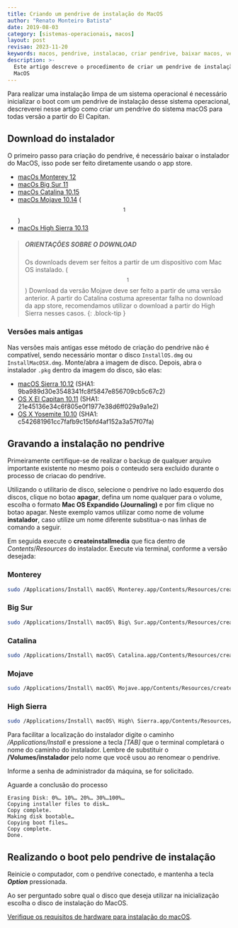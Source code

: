 ```yaml
---
title: Criando um pendrive de instalação do MacOS
author: "Renato Monteiro Batista"
date: 2019-08-03
category: [sistemas-operacionais, macos]
layout: post
revisao: 2023-11-20
keywords: macos, pendrive, instalacao, criar pendrive, baixar macos, versoes macos
description: >-
  Este artigo descreve o procedimento de criar um pendrive de instalação do
  MacOS
---
```


Para realizar uma instalação limpa de um sistema operacional é necessário inicializar o boot com um pendrive de instalação desse sistema operacional, descreverei nesse artigo como criar um pendrive do sistema macOS para todas versão a partir do El Capitan.

## Download do instalador

O primeiro passo para criação do pendrive, é necessário baixar o instalador do MacOS, isso pode ser feito diretamente usando o app store.

* [macOs Monterey 12](macappstores://apps.apple.com/app/macos-monterey/id1576738294?mt=12)
* [macOs Big Sur 11](macappstores://apps.apple.com/br/app/macos-big-sur/id1526878132?mt=12)
* [macOs Catalina 10.15](macappstores://apps.apple.com/br/app/macos-catalina/id1466841314?mt=12)
* [macOs Mojave 10.14](macappstores://apps.apple.com/br/app/macos-mojave/id1398502828?mt=12) ($$^1$$)
* [macOs High Sierra 10.13](macappstores://apps.apple.com/br/app/macos-high-sierra/id1246284741?mt=12)

> ##### ORIENTAÇÕES SOBRE O DOWNLOAD
>
> Os downloads devem ser feitos a partir de um dispositivo com Mac OS instalado.
($$^1$$) Download da versão Mojave deve ser feito a partir de uma versão anterior. A partir do Catalina costuma apresentar falha no download da app store, recomendamos utilizar o download a partir do High Sierra nesses casos.
{: .block-tip }

### Versões mais antigas

Nas versões mais antigas esse método de criação do pendrive não é compatível, sendo necessário montar o disco `InstallOS.dmg` ou `InstallMacOSX.dmg`. Monte/abra a imagem de disco. Depois, abra o instalador `.pkg` dentro da imagem do disco, são elas:

* [macOS Sierra 10.12](http://updates-http.cdn-apple.com/2019/cert/061-39476-20191023-48f365f4-0015-4c41-9f44-39d3d2aca067/InstallOS.dmg) (SHA1: 9ba989d30e3548341fc8f5847e856709cb5c67c2)
* [OS X El Capitan 10.11](http://updates-http.cdn-apple.com/2019/cert/061-41424-20191024-218af9ec-cf50-4516-9011-228c78eda3d2/InstallMacOSX.dmg) (SHA1: 21e45136e34c6f805e0f1977e38d6ff029a9a1e2)
* [OS X Yosemite 10.10](http://updates-http.cdn-apple.com/2019/cert/061-41343-20191023-02465f92-3ab5-4c92-bfe2-b725447a070d/InstallMacOSX.dmg) (SHA1: c542681961cc7fafb9c15bfd4af152a3a57f07fa)

## Gravando a instalação no pendrive

Primeiramente certifique-se de realizar o backup de qualquer arquivo importante existente no mesmo pois o conteudo sera excluido durante o processo de criacao do pendrive.

Utilizando o utilitario de disco, selecione o pendrive no lado esquerdo dos discos, clique no botao **apagar**, defina um nome qualquer para o volume, escolha o formato **Mac OS Expandido (Journaling)** e por fim clique no botao apagar. Neste exemplo vamos utilizar como nome de volume **instalador**, caso utilize um nome diferente substitua-o nas linhas de comando a seguir.

Em seguida execute o **createinstallmedia** que fica dentro de _Contents_/_Resources_ do instalador. Execute via terminal, conforme a versão desejada:

### Monterey

```bash
sudo /Applications/Install\ macOS\ Monterey.app/Contents/Resources/createinstallmedia --volume /Volumes/instalador --nointeraction
```

### Big Sur

```bash
sudo /Applications/Install\ macOS\ Big\ Sur.app/Contents/Resources/createinstallmedia --volume /Volumes/instalador --nointeraction
```

### Catalina

```bash
sudo /Applications/Install\ macOS\ Catalina.app/Contents/Resources/createinstallmedia --volume /Volumes/instalador --nointeraction
```

### Mojave

```bash
sudo /Applications/Install\ macOS\ Mojave.app/Contents/Resources/createinstallmedia --volume /Volumes/instalador --nointeraction
```

### High Sierra

```bash
sudo /Applications/Install\ macOS\ High\ Sierra.app/Contents/Resources/createinstallmedia --volume /Volumes/instalador --applicationpath /Applications/Install\ macOS\ High\ Sierra.app --nointeraction
```

Para facilitar a localização do instalador digite o caminho _/Applications/Install_ e pressione a tecla _\[TAB]_ que o terminal completará o nome do caminho do instalador. Lembre de substituir o **/Volumes/instalador** pelo nome que você usou ao renomear o pendrive.

Informe a senha de administrador da máquina, se for solicitado.

Aguarde a conclusão do processo

```text
Erasing Disk: 0%… 10%… 20%… 30%…100%…
Copying installer files to disk…
Copy complete.
Making disk bootable…
Copying boot files…
Copy complete.
Done.
```

## Realizando o boot pelo pendrive de instalação

Reinicie o computador, com o pendrive conectado, e mantenha a tecla _**Option**_ pressionada.

Ao ser perguntado sobre qual o disco que deseja utilizar na inicialização escolha o disco de instalação do MacOS.

[Verifique os requisitos de hardware para instalação do macOS](/ajuda/sistemas-operacionais/macos/requisitos-de-hardware-para-instalacao-do-macos).